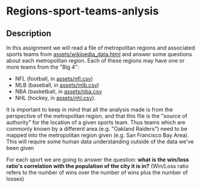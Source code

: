 # Regions-sport-teams-anlysis

## Description

In this assignment we will read a file of metropolitan regions and associated sports teams from [assets/wikipedia_data.html](assets/wikipedia_data.html) and answer some questions about each metropolitan region. Each of these regions may have one or more teams from the "Big 4":
- NFL (football, in [assets/nfl.csv](assets/nfl.csv))
- MLB (baseball, in [assets/mlb.csv](assets/mlb.csv)) 
- NBA (basketball, in [assets/nba.csv](assets/nba.csv)
- NHL (hockey, in [assets/nhl.csv](assets/nhl.csv)). 

It is important to keep in mind that all the analysis made is from the perspective of the metropolitan region, and that this file is the "source of authority" for the location of a given sports team. Thus teams which are commonly known by a different area (e.g. "Oakland Raiders") need to be mapped into the metropolitan region given (e.g. San Francisco Bay Area). This will require some human data understanding outside of the data we've been given

For each sport we are going to answer the question: **what is the win/loss ratio's correlation with the population of the city it is in?** 
(Win/Loss ratio refers to the number of wins over the number of wins plus the number of losses)

